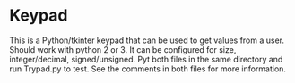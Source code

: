 # Keypad
This is a Python/tkinter keypad that can be used to get values from a user.
Should work with python 2 or 3.
It can be configured for size, integer/decimal, signed/unsigned.
Pyt both files in the same directory and run Trypad.py to test. See the comments in both files for more information.
